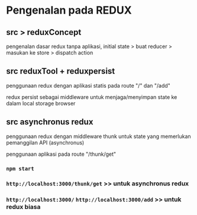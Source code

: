 # Pengenalan pada REDUX 

## src > reduxConcept

pengenalan dasar redux tanpa aplikasi, initial state > buat reducer > masukan ke store > dispatch action

## src reduxTool + reduxpersist

penggunaan redux dengan aplikasi statis pada route "/" dan "/add"

redux persist sebagai middleware untuk menjaga/menyimpan state ke dalam local storage browser

## src asynchronus redux

penggunaan redux dengan middleware thunk untuk state yang memerlukan pemanggilan API (asynchronus)

penggunaan aplikasi pada route "/thunk/get"

### `npm start`
### `http://localhost:3000/thunk/get` >> untuk asynchronus redux
### `http://localhost:3000/` `http://localhost:3000/add` >> untuk redux biasa